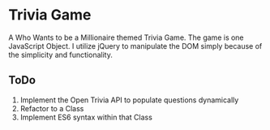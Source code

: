 
# Trivia Game

A Who Wants to be a Millionaire themed Trivia Game. The game is one JavaScript Object. I utilize jQuery to manipulate the DOM simply because of the simplicity and functionality.

## ToDo

1. Implement the Open Trivia API to populate questions dynamically
2. Refactor to a Class
3. Implement ES6 syntax within that Class
